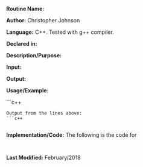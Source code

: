 **Routine Name:**

**Author:** Christopher Johnson

**Language:** C++. Tested with g++ compiler.

**Declared in:**

**Description/Purpose:** 

**Input:**


**Output:**


**Usage/Example:**

<explain conditions of usage>
```c++
    
```
Output from the lines above:
```c++
      
```
<explain output>


**Implementation/Code:** The following is the code for <function name>
```c++
      
```
**Last Modified:** February/2018
